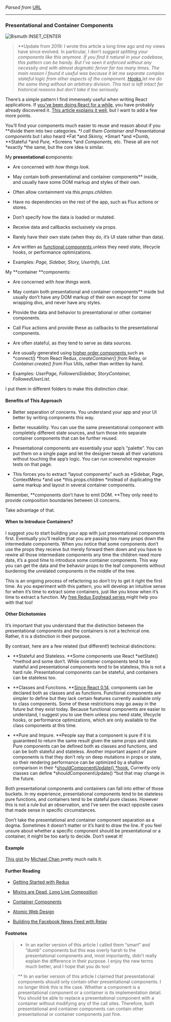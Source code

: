*Parsed from* [URL](https://medium.com/@dan_abramov/smart-and-dumb-components-7ca2f9a7c7d0)

----

### Presentational and Container Components

![[Bismuth](http://en.wikipedia.org/wiki/Bismuth) INSET_CENTER](https://miro.medium.com/1*TatfeANQMBmjrk_nhKbZoA.jpeg)

> **Update from 2019: I wrote this article a long time ago and my views have since evolved. In particular, I don’t *suggest *splitting your components like this anymore. If you find it natural in your codebase, this pattern can be handy. But I’ve seen it enforced without any necessity and with almost dogmatic fervor far too many times. The main reason I found it useful was because it let me separate complex stateful logic from other aspects of the component. [Hooks ](https://reactjs.org/docs/hooks-custom.html)let me do the same thing without an arbitrary division. This text is left intact for historical reasons but don’t take it too seriously.**

There’s a simple pattern I find immensely useful when writing React applications. If [you’ve been doing React for a while,](http://facebook.github.io/react/blog/2015/03/19/building-the-facebook-news-feed-with-relay.html) you have probably already discovered it. [This article explains it well,](https://medium.com/@learnreact/container-components-c0e67432e005) but I want to add a few more points.

You’ll find your components much easier to reuse and reason about if you **divide them into two categories. **I call them *Container a*nd* Presentational c*omponents* but I also heard *Fat *and *Skinny,* *Smart *and *Dumb, **Stateful *and *Pure,* *Screens *and *Components,* etc. These all are not *exactly *the same, but the core idea is similar.

My **presentational c**omponents:

- Are concerned with *how things look.*

- May contain both presentational and container components** inside, and usually have some DOM markup and styles of their own.

- Often allow containment via *this.props.children.*

- Have no dependencies on the rest of the app, such as Flux actions or stores.

- Don’t specify how the data is loaded or mutated.

- Receive data and callbacks exclusively via props.

- Rarely have their own state (when they do, it’s UI state rather than data).

- Are written as [functional components ](https://facebook.github.io/react/blog/2015/10/07/react-v0.14.html#stateless-functional-components)unless they need state, lifecycle hooks, or performance optimizations.

- Examples: *Page, Sidebar, Story, UserInfo, List.*

My **container **components:

- Are concerned with *how things work.*

- May contain both presentational and container components** inside but usually don’t have any DOM markup of their own except for some wrapping divs, and never have any styles.

- Provide the data and behavior to presentational or other container components.

- Call Flux actions and provide these as callbacks to the presentational components.

- Are often stateful, as they tend to serve as data sources.

- Are usually generated using [higher order components ](https://medium.com/@dan_abramov/mixins-are-dead-long-live-higher-order-components-94a0d2f9e750)such as *connect() *from React Redux, *createContainer() f*rom Relay, or *Container.create() f*rom Flux Utils, rather than written by hand.

- Examples: *UserPage, FollowersSidebar, StoryContainer, FollowedUserList.*

I put them in different folders to make this distinction clear.

#### Benefits of This Approach

- Better separation of concerns. You understand your app and your UI better by writing components this way.

- Better reusability. You can use the same presentational component with completely different state sources, and turn those into separate container components that can be further reused.

- Presentational components are essentially your app’s “palette”. You can put them on a single page and let the designer tweak all their variations without touching the app’s logic. You can run screenshot regression tests on that page.

- This forces you to extract “layout components” such as *Sidebar, Page, ContextMenu *and use *this.props.children *instead of duplicating the same markup and layout in several container components.

Remember, **components don’t have to emit DOM. **They only need to provide composition boundaries between UI concerns.

Take advantage of that.

#### When to Introduce Containers?

I suggest you to start building your app with just presentational components first. Eventually you’ll realize that you are passing too many props down the intermediate components. When you notice that some components don’t use the props they receive but merely forward them down and you have to rewire all those intermediate components any time the children need more data, it’s a good time to introduce some container components. This way you can get the data and the behavior props to the leaf components without burdening the unrelated components in the middle of the tree.

This is an ongoing process of refactoring so don’t try to get it right the first time. As you experiment with this pattern, you will develop an intuitive sense for when it’s time to extract some containers, just like you know when it’s time to extract a function. My [free Redux Egghead series ](https://egghead.io/series/getting-started-with-redux)might help you with that too!

#### Other Dichotomies

It’s important that you understand that the distinction between the presentational components and the containers is not a technical one. Rather, it is a distinction in their purpose.

By contrast, here are a few related (but different!) technical distinctions:

- **Stateful and Stateless. **Some components use React *setState() *method and some don’t. While container components tend to be stateful and presentational components tend to be stateless, this is not a hard rule. Presentational components can be stateful, and containers can be stateless too.

- **Classes and Functions. **[Since React 0.14,](https://facebook.github.io/react/blog/2015/10/07/react-v0.14.html#stateless-functional-components) components can be declared both as classes and as functions. Functional components are simpler to define but they lack certain features currently available only to class components. Some of these restrictions may go away in the future but they exist today. Because functional components are easier to understand, I suggest you to use them unless you need state, lifecycle hooks, or performance optimizations, which are only available to the class components at this time.

- **Pure and Impure. **People say that a component is pure if it is guaranteed to return the same result given the same props and state. Pure components can be defined both as classes and functions, and can be both stateful and stateless. Another important aspect of pure components is that they don’t rely on deep mutations in props or state, so their rendering performance can be optimized by a shallow comparison in their *[shouldComponentUpdate() *hook.](https://facebook.github.io/react/docs/pure-render-mixin.html) Currently only classes can define *shouldComponentUpdate() *but that may change in the future.

Both presentational components and containers can fall into either of those buckets. In my experience, presentational components tend to be stateless pure functions, and containers tend to be stateful pure classes. However this is not a rule but an observation, and I’ve seen the exact opposite cases that made sense in specific circumstances.

Don’t take the presentational and container component separation as a dogma. Sometimes it doesn’t matter or it’s hard to draw the line. If you feel unsure about whether a specific component should be presentational or a container, it might be too early to decide. Don’t sweat it!

#### Example

[This gist ](https://gist.github.com/chantastic/fc9e3853464dffdb1e3c)by [Michael Chan ](https://twitter.com/chantastic)pretty much nails it.

#### Further Reading

- [Getting Started with Redux](https://egghead.io/series/getting-started-with-redux)

- [Mixins are Dead, Long Live Composition](https://medium.com/@dan_abramov/mixins-are-dead-long-live-higher-order-components-94a0d2f9e750)

- [Container Components](https://medium.com/@learnreact/container-components-c0e67432e005)

- [Atomic Web Design](http://bradfrost.com/blog/post/atomic-web-design/)

- [Building the Facebook News Feed with Relay](http://facebook.github.io/react/blog/2015/03/19/building-the-facebook-news-feed-with-relay.html)

#### Footnotes

> * In an earlier version of this article I called them “smart” and “dumb” components but this was overly harsh to the presentational components and, most importantly, didn’t really explain the difference in their purpose. I enjoy the new terms much better, and I hope that you do too!

> ** In an earlier version of this article I claimed that presentational components should only contain other presentational components. I no longer think this is the case. Whether a component is a presentational component or a container is its implementation detail. You should be able to replace a presentational component with a container without modifying any of the call sites. Therefore, both presentational and container components can contain other presentational or container components just fine.